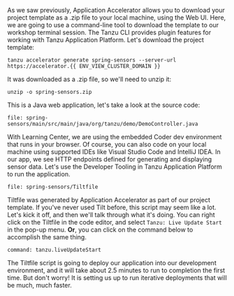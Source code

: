 As we saw previously, Application Accelerator allows you to download your project template as a .zip file to your local machine, using the Web UI. Here, we are going to use a command-line tool to download the template to our workshop terminal session. The Tanzu CLI provides plugin features for working with Tanzu Application Platform. Let's download the project template:

```execute
tanzu accelerator generate spring-sensors --server-url https://accelerator.{{ ENV_VIEW_CLUSTER_DOMAIN }}
```

It was downloaded as a .zip file, so we'll need to unzip it:

```execute
unzip -o spring-sensors.zip
```

This is a Java web application, let's take a look at the source code:

```editor:open-file
file: spring-sensors/main/src/main/java/org/tanzu/demo/DemoController.java
```

With Learning Center, we are using the embedded Coder dev environment that runs in your browser. Of course, you can also code on your local machine using supported IDEs like Visual Studio Code and IntelliJ IDEA. In our app, we see HTTP endpoints defined for generating and displaying sensor data. Let's use the Developer Tooling in Tanzu Application Platform to run the application.

```editor:open-file
file: spring-sensors/Tiltfile
``` 

Tiltfile was generated by Application Accelerator as part of our project template. If you've never used Tilt before, this script may seem like a lot. Let's kick it off, and then we'll talk through what it's doing. You can right click on the Tiltfile in the code editor, and select `Tanzu: Live Update Start` in the pop-up menu. **Or**, you can click on the command below to accomplish the same thing.

```editor:execute-command
command: tanzu.liveUpdateStart
```

The Tiltfile script is going to deploy our application into our development environment, and it will take about 2.5 minutes to run to completion the first time. But don't worry! It is setting us up to run iterative deployments that will be much, much faster.
